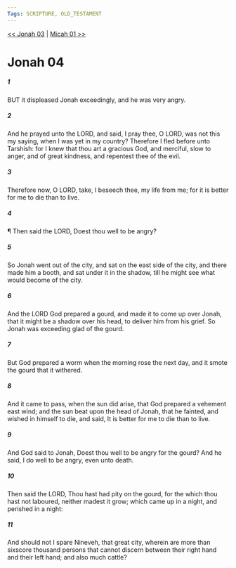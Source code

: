 ```yaml
---
Tags: SCRIPTURE, OLD_TESTAMENT
---
```


[<< Jonah 03](OLD_TESTAMENT/32_Jonah/Jonah_03.md) | [Micah 01 >>](OLD_TESTAMENT/33_Micah/Micah_01.md)

# Jonah 04

##### 1
 BUT it displeased Jonah exceedingly, and he was very angry.
##### 2
 And he prayed unto the LORD, and said, I pray thee, O LORD, was not this my saying, when I was yet in my country?  Therefore I fled before unto Tarshish: for I knew that thou art a gracious God, and merciful, slow to anger, and of great kindness, and repentest thee of the evil.
##### 3
 Therefore now, O LORD, take, I beseech thee, my life from me; for it is better for me to die than to live.
##### 4
 ¶ Then said the LORD, Doest thou well to be angry?
##### 5
 So Jonah went out of the city, and sat on the east side of the city, and there made him a booth, and sat under it in the shadow, till he might see what would become of the city.
##### 6
 And the LORD God prepared a gourd, and made it to come up over Jonah, that it might be a shadow over his head, to deliver him from his grief.  So Jonah was exceeding glad of the gourd.
##### 7
 But God prepared a worm when the morning rose the next day, and it smote the gourd that it withered.
##### 8
 And it came to pass, when the sun did arise, that God prepared a vehement east wind; and the sun beat upon the head of Jonah, that he fainted, and wished in himself to die, and said, It is better for me to die than to live.
##### 9
 And God said to Jonah, Doest thou well to be angry for the gourd?  And he said, I do well to be angry, even unto death.
##### 10
 Then said the LORD, Thou hast had pity on the gourd, for the which thou hast not laboured, neither madest it grow; which came up in a night, and perished in a night:
##### 11
 And should not I spare Nineveh, that great city, wherein are more than sixscore thousand persons that cannot discern between their right hand and their left hand; and also much cattle?
